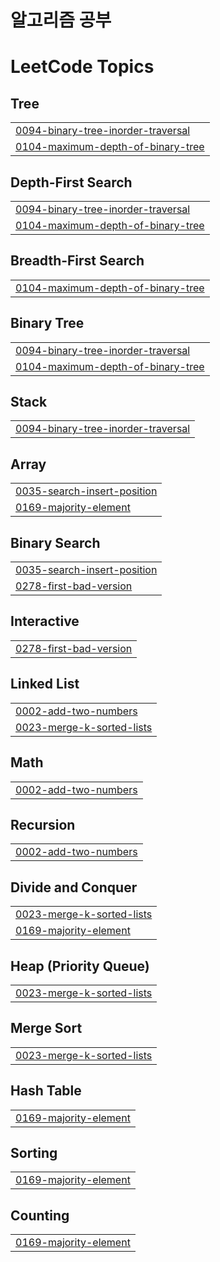 # 알고리즘 공부

<!---LeetCode Topics Start-->
# LeetCode Topics
## Tree
|  |
| ------- |
| [0094-binary-tree-inorder-traversal](https://github.com/garudanish/algorithm/tree/master/0094-binary-tree-inorder-traversal) |
| [0104-maximum-depth-of-binary-tree](https://github.com/garudanish/algorithm/tree/master/0104-maximum-depth-of-binary-tree) |
## Depth-First Search
|  |
| ------- |
| [0094-binary-tree-inorder-traversal](https://github.com/garudanish/algorithm/tree/master/0094-binary-tree-inorder-traversal) |
| [0104-maximum-depth-of-binary-tree](https://github.com/garudanish/algorithm/tree/master/0104-maximum-depth-of-binary-tree) |
## Breadth-First Search
|  |
| ------- |
| [0104-maximum-depth-of-binary-tree](https://github.com/garudanish/algorithm/tree/master/0104-maximum-depth-of-binary-tree) |
## Binary Tree
|  |
| ------- |
| [0094-binary-tree-inorder-traversal](https://github.com/garudanish/algorithm/tree/master/0094-binary-tree-inorder-traversal) |
| [0104-maximum-depth-of-binary-tree](https://github.com/garudanish/algorithm/tree/master/0104-maximum-depth-of-binary-tree) |
## Stack
|  |
| ------- |
| [0094-binary-tree-inorder-traversal](https://github.com/garudanish/algorithm/tree/master/0094-binary-tree-inorder-traversal) |
## Array
|  |
| ------- |
| [0035-search-insert-position](https://github.com/garudanish/algorithm/tree/master/0035-search-insert-position) |
| [0169-majority-element](https://github.com/garudanish/algorithm/tree/master/0169-majority-element) |
## Binary Search
|  |
| ------- |
| [0035-search-insert-position](https://github.com/garudanish/algorithm/tree/master/0035-search-insert-position) |
| [0278-first-bad-version](https://github.com/garudanish/algorithm/tree/master/0278-first-bad-version) |
## Interactive
|  |
| ------- |
| [0278-first-bad-version](https://github.com/garudanish/algorithm/tree/master/0278-first-bad-version) |
## Linked List
|  |
| ------- |
| [0002-add-two-numbers](https://github.com/garudanish/algorithm/tree/master/0002-add-two-numbers) |
| [0023-merge-k-sorted-lists](https://github.com/garudanish/algorithm/tree/master/0023-merge-k-sorted-lists) |
## Math
|  |
| ------- |
| [0002-add-two-numbers](https://github.com/garudanish/algorithm/tree/master/0002-add-two-numbers) |
## Recursion
|  |
| ------- |
| [0002-add-two-numbers](https://github.com/garudanish/algorithm/tree/master/0002-add-two-numbers) |
## Divide and Conquer
|  |
| ------- |
| [0023-merge-k-sorted-lists](https://github.com/garudanish/algorithm/tree/master/0023-merge-k-sorted-lists) |
| [0169-majority-element](https://github.com/garudanish/algorithm/tree/master/0169-majority-element) |
## Heap (Priority Queue)
|  |
| ------- |
| [0023-merge-k-sorted-lists](https://github.com/garudanish/algorithm/tree/master/0023-merge-k-sorted-lists) |
## Merge Sort
|  |
| ------- |
| [0023-merge-k-sorted-lists](https://github.com/garudanish/algorithm/tree/master/0023-merge-k-sorted-lists) |
## Hash Table
|  |
| ------- |
| [0169-majority-element](https://github.com/garudanish/algorithm/tree/master/0169-majority-element) |
## Sorting
|  |
| ------- |
| [0169-majority-element](https://github.com/garudanish/algorithm/tree/master/0169-majority-element) |
## Counting
|  |
| ------- |
| [0169-majority-element](https://github.com/garudanish/algorithm/tree/master/0169-majority-element) |
<!---LeetCode Topics End-->
